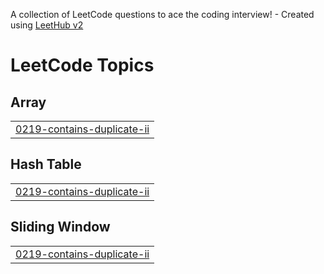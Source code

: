 A collection of LeetCode questions to ace the coding interview! - Created using [LeetHub v2](https://github.com/arunbhardwaj/LeetHub-2.0)
<!---LeetCode Topics Start-->
# LeetCode Topics
## Array
|  |
| ------- |
| [0219-contains-duplicate-ii](https://github.com/22A91A6119/leetcodeproblems/tree/master/0219-contains-duplicate-ii) |
## Hash Table
|  |
| ------- |
| [0219-contains-duplicate-ii](https://github.com/22A91A6119/leetcodeproblems/tree/master/0219-contains-duplicate-ii) |
## Sliding Window
|  |
| ------- |
| [0219-contains-duplicate-ii](https://github.com/22A91A6119/leetcodeproblems/tree/master/0219-contains-duplicate-ii) |
<!---LeetCode Topics End-->